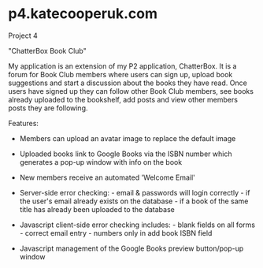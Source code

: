 p4.katecooperuk.com
===================

Project 4

"ChatterBox Book Club"


My application is an extension of my P2 application, ChatterBox. It is a forum for Book Club members where users can sign up, upload book suggestions and start a discussion about the books they have read. Once users have signed up they can follow other Book Club members, see books already uploaded to the bookshelf, add posts and view other members posts they are following.

Features:
-	Members can upload an avatar image to replace the default image

-	Uploaded books link to Google Books via the ISBN number which generates a pop-up window with info on the book

-	New members receive an automated 'Welcome Email'

- 	Server-side error checking: 
		- email & passwords will login correctly
		- if the user's email already exists on the database
		- if a book of the same title has already been uploaded to the database
		
- 	Javascript client-side error checking includes: 
		- blank fields on all forms
		- correct email entry
		- numbers only in add book ISBN field
		
-	Javascript management of the Google Books preview button/pop-up window